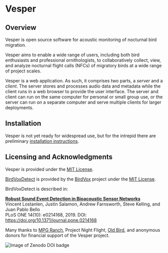 Vesper
======

## Overview

Vesper is open source software for acoustic monitoring of nocturnal bird
migration.

Vesper aims to enable a wide range of users, including both bird enthusiasts
and professional ornithologists, to collaboratively collect, view, and
analyze nocturnal flight calls (NFCs) of migratory birds at a wide range of
project scales.

Vesper is a web application. As such, it comprises two parts, a
*server* and a *client*. The server stores and processes audio data
and metadata while the client runs in a web browser to provide the
user interface. The server and client can run on the same computer
for personal or small group use, or the server can run on a separate
computer and serve multiple clients for larger deployments.

## Installation
Vesper is not yet ready for widespread use, but for the intrepid
there are preliminary
[installation instructions](https://vesper.readthedocs.io/en/latest/installation.html).

## Licensing and Acknowledgments

Vesper is provided under the
[MIT License](https://github.com/HaroldMills/Vesper/blob/master/LICENSE).

[BirdVoxDetect](https://github.com/BirdVox/birdvoxdetect) is provided by the
[BirdVox](https://wp.nyu.edu/birdvox/) project under the
[MIT License](https://github.com/BirdVox/birdvoxdetect/blob/master/LICENSE).

BirdVoxDetect is described in:

**[Robust Sound Event Detection in Bioacoustic Sensor Networks](https://journals.plos.org/plosone/article/file?id=10.1371/journal.pone.0214168&type=printable)**<br/>
Vincent Lostanlen, Justin Salamon, Andrew Farnsworth, Steve Kelling, and Juan Pablo Bello<br/>
PLoS ONE 14(10): e0214168, 2019. DOI: https://doi.org/10.1371/journal.pone.0214168

Many thanks to [MPG Ranch](http://mpgranch.com), Project Night Flight, [Old Bird](http://oldbird.org), and anonymous donors for financial support of the Vesper project.

![Image of Zenodo DOI badge](https://zenodo.org/badge/DOI/10.5281/zenodo.1020572.svg)


